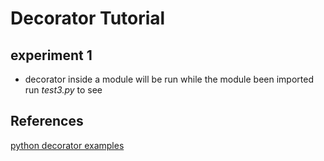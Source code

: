 # Decorator Tutorial
## experiment 1
- decorator inside a module will be run while the module been imported run *test3.py* to see

## References
[python decorator examples](https://zhuanlan.zhihu.com/p/433668652)